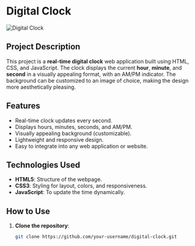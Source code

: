 # Digital Clock

![Digital Clock](https://github.com/user-attachments/assets/fe2db9ae-95d4-4981-b1b7-20303522fccc) 

## Project Description

This project is a **real-time digital clock** web application built using HTML, CSS, and JavaScript. The clock displays the current **hour**, **minute**, and **second** in a visually appealing format, with an AM/PM indicator. The background can be customized to an image of choice, making the design more aesthetically pleasing.

## Features

- Real-time clock updates every second.
- Displays hours, minutes, seconds, and AM/PM.
- Visually appealing background (customizable).
- Lightweight and responsive design.
- Easy to integrate into any web application or website.

## Technologies Used

- **HTML5**: Structure of the webpage.
- **CSS3**: Styling for layout, colors, and responsiveness.
- **JavaScript**: To update the time dynamically.

## How to Use

1. **Clone the repository**:
   ```bash
   git clone https://github.com/your-username/digital-clock.git
